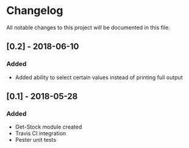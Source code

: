 # Changelog
All notable changes to this project will be documented in this file.

## [0.2] - 2018-06-10
### Added
- Added ability to select certain values instead of printing full output

## [0.1] - 2018-05-28
### Added
- Get-Stock module created
- Travis CI integration
- Pester unit tests